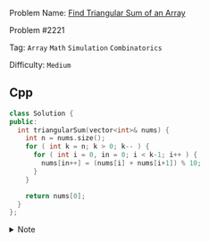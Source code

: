 Problem Name: [Find Triangular Sum of an Array](https://leetcode.com/problems/find-triangular-sum-of-an-array/description/)

Problem #2221

Tag: `Array` `Math` `Simulation` `Combinatorics`

Difficulty: `Medium`

## Cpp

```cpp
class Solution {
public:
  int triangularSum(vector<int>& nums) {
    int n = nums.size();
    for ( int k = n; k > 0; k-- ) {
      for ( int i = 0, in = 0; i < k-1; i++ ) {
        nums[in++] = (nums[i] + nums[i+1]) % 10;
      }
    }

    return nums[0];
  }
};
```

<details>
  <summary>Note</summary>
  <li>Outer loop will continue <code>n-1</code> times from <code>n</code> to <code>0</code> which denotes as <code>k</code></li>
  <li>Inner loop will continue from <code>0</code> to <code>k-1</code></li>
  <li>For iteration, continue mentioned operation and store result in same <code>vector</code></li>
</details>
